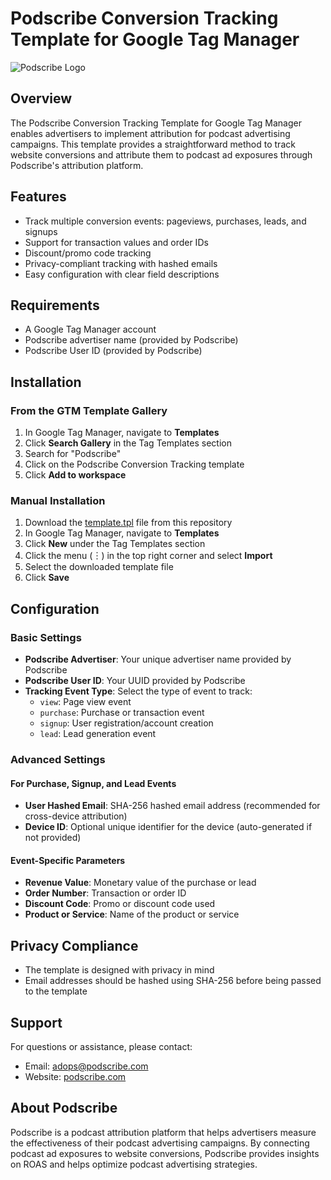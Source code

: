 # Podscribe Conversion Tracking Template for Google Tag Manager

![Podscribe Logo](https://images.squarespace-cdn.com/content/v1/60fd40ef-a62c-7bce3e5850fa/Group+611.png)

## Overview

The Podscribe Conversion Tracking Template for Google Tag Manager enables advertisers to implement attribution for podcast advertising campaigns. This template provides a straightforward method to track website conversions and attribute them to podcast ad exposures through Podscribe's attribution platform.

## Features

- Track multiple conversion events: pageviews, purchases, leads, and signups
- Support for transaction values and order IDs
- Discount/promo code tracking
- Privacy-compliant tracking with hashed emails
- Easy configuration with clear field descriptions

## Requirements

- A Google Tag Manager account
- Podscribe advertiser name (provided by Podscribe)
- Podscribe User ID (provided by Podscribe)

## Installation

### From the GTM Template Gallery

1. In Google Tag Manager, navigate to **Templates**
2. Click **Search Gallery** in the Tag Templates section
3. Search for "Podscribe"
4. Click on the Podscribe Conversion Tracking template
5. Click **Add to workspace**

### Manual Installation

1. Download the [template.tpl](template/template.tpl) file from this repository
2. In Google Tag Manager, navigate to **Templates**
3. Click **New** under the Tag Templates section
4. Click the menu (︙) in the top right corner and select **Import**
5. Select the downloaded template file
6. Click **Save**

## Configuration

### Basic Settings

- **Podscribe Advertiser**: Your unique advertiser name provided by Podscribe
- **Podscribe User ID**: Your UUID provided by Podscribe
- **Tracking Event Type**: Select the type of event to track:
  - `view`: Page view event
  - `purchase`: Purchase or transaction event
  - `signup`: User registration/account creation
  - `lead`: Lead generation event

### Advanced Settings

#### For Purchase, Signup, and Lead Events

- **User Hashed Email**: SHA-256 hashed email address (recommended for cross-device attribution)
- **Device ID**: Optional unique identifier for the device (auto-generated if not provided)

#### Event-Specific Parameters

- **Revenue Value**: Monetary value of the purchase or lead
- **Order Number**: Transaction or order ID
- **Discount Code**: Promo or discount code used
- **Product or Service**: Name of the product or service

## Privacy Compliance

- The template is designed with privacy in mind
- Email addresses should be hashed using SHA-256 before being passed to the template

## Support

For questions or assistance, please contact:
- Email: adops@podscribe.com
- Website: [podscribe.com](https://podscribe.com)


## About Podscribe

Podscribe is a podcast attribution platform that helps advertisers measure the effectiveness of their podcast advertising campaigns. By connecting podcast ad exposures to website conversions, Podscribe provides insights on ROAS and helps optimize podcast advertising strategies.
